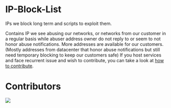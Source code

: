# IP-Block-List
IPs we block long term and scripts to exploit them.

Contains IP we see abusing our networks, or networks from our customer in a regular basis while abuser address owner do not reply to or seem to not honor abuse notifications.
More addresses are available for our customers. (Mostly addresses from datacenter that honor abuse notifications but still need temporary blocking to keep our customers safe)
If you host services and face recurrent issue and wish to contribute, you can take a look at [how to contribute](https://github.com/ArchPhoenixTeam/IP-Block-List/blob/main/CONTRIBUTING.md).
# Contributors
<a href="https://github.com/ArchPhoenixTeam/IP-Block-List/graphs/contributors">
  <img src="https://contrib.rocks/image?repo=ArchPhoenixTeam/IP-Block-List" />
</a>
